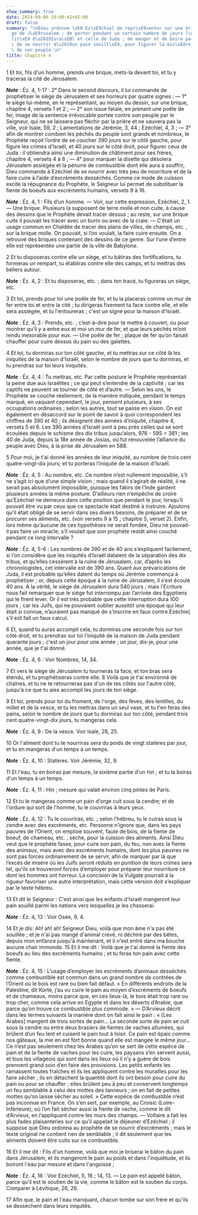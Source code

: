 ```yaml
---
show_summary: true
date: 2024-09-06 20:00:42+02:00
draft: false
summary: "\nDieu ordonne \xE0 Ez\xE9chiel de repr\xE9senter sur une brique le si\xE8\
  ge de J\xE9rusalem ; de porter pendant un certain nombre de jours l\u2019infid\xE9\
  lit\xE9 d\u2019Isra\xEBl et celle de Juda ; de manger et de boire par mesure, et\
  \ de se nourrir d\u2019un pain souill\xE9, pour figurer la mis\xE8re extr\xEAme\
  \ de son peuple.\n"
title: Chapitre 4
---
```





1 Et toi, fils d'un homme, prends une brique, mets-la devant toi, et tu y traceras la cité de Jérusalem.

***Note*** :  Éz. 4, 1-17 : 2° Dans le second discours, il lui commande de prophétiser le siège de Jérusalem et ses horreurs par quatre signes : ― 1° le siège lui-même, en le représentant, au moyen du dessin, sur une brique, chapitre 4, versets 1 et 2 ; ― 2° son issue fatale, en prenant une poêle de fer, image de la sentence irrévocable portée contre son peuple par le Seigneur, qui ne se laissera pas fléchir par la prière et ne sauvera pas la ville, voir Isaïe, 59, 2 ; Lamentations de Jérémie, 3, 44 ; Ezéchiel, 4, 3 ; ― 3° afin de montrer combien les péchés du peuple sont grands et nombreux, le Prophète reçoit l’ordre de se coucher 390 jours sur le côté gauche, pour figure les crimes d’Israël, et 40 jours sur le côté droit, pour figurer ceux de Juda : il obtiendra ainsi une diminution de châtiment pour ses frères, chapitre 4, versets 4 à 8 ; ― 4° pour marquer la disette qui désolera Jérusalem assiégée et la pénurie de combustible dont elle aura à souffrir, Dieu commande à Ezéchiel de se nourrir avec très peu de
nourriture et de la faire cuire à l’aide d’excréments desséchés. Comme ce mode de cuisson excite la répugnance du Prophète, le Seigneur lui permet de substituer la fiente de boeufs aux excréments humains, versets 9 à 16.

***Note*** :  Éz. 4, 1 : Fils d’un homme. ― Voir, sur cette expression, Ezéchiel, 2, 1. ― Une brique. Plusieurs la supposent de terre molle et non cuite, à cause des dessins que le Prophète devait tracer dessus ; au reste, sur une brique cuite il pouvait les tracer avec un burin ou avec de la craie. ― C’était un usage commun en Chaldée de tracer des plans de villes, de champs, etc. , sur la brique molle. On pouvait, si l’on voulait, la faire cuire ensuite. On a retrouvé des briques contenant des dessins de ce genre. Sur l’une d’entre elle est représentée une partie de la ville de Babylone.

2 Et tu disposeras contre elle un siège, et tu bâtiras des fortifications, tu formeras un rempart, tu établiras contre elle des camps, et tu mettras des béliers autour.

***Note*** :  Éz. 4, 2 : Et tu disposeras, etc. ; dans ton tracé, tu figureras un siège, etc.

3 Et toi, prends pour toi une poêle de fer, et tu la placeras comme un mur de fer entre toi et entre la cité ; tu dirigeras fixement ta face contre elle, et elle sera assiégée, et tu l'entoureras ; c'est un signe pour la maison d'Israël.

***Note*** :  Éz. 4, 3 : Prends, etc. ; c’est-à-dire pour te mettre à couvert, ou pour montrer qu’il y a entre eux et moi un mur de fer, et que leurs péchés m’ont rendu inexorable pour eux. ― Une poêle de fer ; plaque de fer qu’on faisait chauffer pour cuire dessus du pain ou des galettes.


4 Et toi, tu dormiras sur ton côté gauche, et tu mettras sur ce côté là les iniquités de la maison d'Israël, selon le nombre de jours que tu dormiras, et tu prendras sur toi leurs iniquités.

***Note*** :  Éz. 4, 4 : Tu mettras, etc. Par cette posture le Prophète représentait la peine due aux Israélites ; ce qui peut s’entendre de la captivité ; car les captifs ne peuvent se tourner de côté et d’autre. ― Selon les uns, le Prophète se couche réellement, de la manière indiquée, pendant le temps marqué, en vaquant cependant, le jour, pensent plusieurs, à ses occupations ordinaires ; selon les autres, tout se passe en vision. On est également en désaccord sur le point de savoir à quoi correspondent les chiffres de 390 et 40 ; ils désignent des années d’iniquité, chapitre 4, versets 5 et 6. Les 390 années d’Israël sont à peu près celles qui se sont écoulées depuis le schisme des dix tribus jusqu’alors, 976 - 595 = 381 ; les 40 de Juda, depuis la 18e année de Josias, où fut renouvelée l’alliance du peuple avec Dieu, à la prise de Jérusalem en 588.

5 Pour moi, je t'ai donné les années de leur iniquité, au nombre de trois cent quatre-vingt-dix jours; et tu porteras l'iniquité de la maison d'Israël.

***Note*** :  Éz. 4, 5 : Au nombre, etc. Ce nombre n’est nullement impossible, s’il ne s’agit ici que d’une simple vision ; mais quand il s’agirait de réalité, il ne serait pas absolument impossible, puisque les fakirs de l’Inde gardent plusieurs années la même posture. D’ailleurs rien n’empêche de croire qu’Ezéchiel ne demeura dans cette position que pendant le jour, lorsqu’il pouvait être vu par ceux que ce spectacle était destiné à instruire. Ajoutons qu’il était obligé de se servir dans ses divers besoins, de préparer et de se procurer ses aliments, etc. (voir versets 9 à 15 ; chapitre 5, verset 2). Enfin, lors même qu’aucune de ces hypothèses ne serait fondée, Dieu ne pouvait-il pas faire un miracle, s’il voulait que son prophète restât ainsi couché pendant ce long intervalle ?

***Note*** :  Éz. 4, 5-6 : Les nombres de 390 et de 40 ans s’expliquent facilement, si l’on considère que les iniquités d’Israël dataient de la séparation des dix tribus, et qu’elles cessèrent à la ruine de Jérusalem, car, d’après les chronologistes, cet intervalle est de 390 ans. Quant aux prévarications de Juda, il est probable qu’elles datent du temps où Jérémie commença à prophétiser ; or, depuis cette époque à la ruine de Jérusalem, il s’est écoulé 40 ans. A la vérité, le siège de Jérusalem dura 540 jours ; mais l’Ecriture nous fait remarquer que le siège fut interrompu par l’arrivée des Egyptiens qui le firent lever. Or il est très probable que cette interruption dura 100 jours ; car les Juifs, qui ne pouvaient oublier aussitôt une époque qui leur était si connue, n’auraient pas manqué de s’inscrire en faux contre Ezéchiel, s’il eût fait un faux calcul.

6 Et, quand tu auras accompli cela, tu dormiras une seconde fois sur ton côté droit, et tu prendras sur toi l'iniquité de la maison de Juda pendant quarante jours ; c'est un jour pour une année ; un jour, dis-je, pour une année, que je t'ai donné.

***Note*** :  Éz. 4, 6 : Voir Nombres, 14, 34.

7 Et vers le siège de Jérusalem tu tourneras ta face, et ton bras sera étendu, et tu prophétiseras contre elle. 8 Voilà que je t'ai environné de chaînes, et tu ne te retourneras pas d'un de tes côtés sur l'autre côté, jusqu'à ce que tu aies accompli les jours de ton siège.


9 Et toi, prends pour toi du froment, de l'orge, des fèves, des lentilles, du millet et de la vesce, et tu les mettras dans un seul vase, et tu t'en feras des pains, selon le nombre de jours que tu dormiras sur ton côté; pendant trois cent quatre-vingt-dix jours, tu mangeras cela.

***Note*** :  Éz. 4, 9 : De la vesce. Voir Isaïe, 28, 25.


10 Or l'aliment dont tu te nourriras sera du poids de vingt statères par jour, et tu en mangeras d'un temps à un temps.

***Note*** :  Éz. 4, 10 : Statères. Voir Jérémie, 32, 9.

11 Et l'eau, tu en boiras par mesure, la sixième partie d'un hin ; et tu la boiras d'un temps à un temps.

***Note*** :  Éz. 4, 11 : Hin ; mesure qui valait environ cinq pintes de Paris.


12 Et tu le mangeras comme un pain d'orge cuit sous la cendre; et de l'ordure qui sort de l'homme, tu le couvriras à leurs yeux.

***Note*** :  Éz. 4, 12 : Tu le couvriras, etc. ; selon l’hébreu, tu le cuiras sous la cendre avec des excréments, etc. Personne n’ignore que, dans les pays pauvres de l’Orient, on emploie souvent, faute de bois, de la fiente de boeuf, de chameau, etc. , sèche, pour la cuisson des aliments. Ainsi Dieu veut que le prophète fasse, pour cuire son pain, du feu, non avec la fiente des animaux, mais avec des excréments humains, dont les plus pauvres ne sont pas forcés ordinairement de se servir, afin de marquer par là que l’excès de misère où les Juifs seront réduits en punition de leurs crimes sera tel, qu’ils se trouveront forcés d’employer pour préparer leur nourriture ce dont les hommes ont horreur. La concision de la Vulgate pourrait à la rigueur favoriser une autre interprétation, mais cette version doit s’expliquer par le texte hébreu.

13 Et dit le Seigneur : C'est ainsi que les enfants d'Israël mangeront leur pain souillé parmi les nations vers lesquelles je les chasserai.

***Note*** :  Éz. 4, 13 : Voir Osée, 9, 4.

14 Et je dis: Ah! ah! ah! Seigneur Dieu, voilà que mon âme n'a pas été souillée ; et je n'ai pas mangé d'animal crevé, ni déchiré par des bêtes, depuis mon enfance jusqu'à maintenant, et il n'est entré dans ma bouche aucune chair immonde. 15 Et il me dit : Voilà que je t'ai donné la fiente des boeufs au lieu des excréments humains ; et tu feras ton pain avec cette fiente.

***Note*** :  Éz. 4, 15 : L’usage d’employer les excréments d’animaux desséchés comme combustible est commun dans un grand nombre de contrées de l’Orient où le bois est rare ou bien fait défaut. « En différents endroits de la Palestine, dit Korte, j’au vu cuire le pain au moyen d’excréments de boeufs et de chameaux, moins parce que, en ces lieux-là, le bois était trop rare ou trop cher, comme cela arrive en Egypte et dans les déserts d’Arabie, que parce qu’on trouve ce combustible plus commode. » ― D’Arvieux décrit dans les termes suivants la manière dont on fait ainsi le pain : « [Les Arabes] mangent de trois sortes de pain… La seconde sorte de pain se cuit sous la cendre ou entre deux brasiers de fientes de vaches allumées, qui brûlent d’un feu lent et cuisent le pain tout à loisir. Ce pain est épais comme nos gâteaux, la mie en est fort bonne quand elle est mangée le même jour… Ce n’est pas seulement chez les Arabes qu’on se sert de cette espèce de pain et de la fiente de vaches pour les cuire, les paysans s’en
servent aussi, et tous les villageois qui sont dans les lieux où il n’y a guère de bois prennent grand soin d’en faire des provisions. Les petits enfants les ramassent toutes fraîches et ils les appliquent contre les murailles pour les faire sécher ; ils en détachent la quantité dont ils ont besoin pour cuire du pain ou pour se chauffer ; elles brûlent peu à peu et conservent longtemps un feu semblable à celui des mottes des tanneurs ; on en fait de petites mottes qu’on laisse sécher au soleil. » Cette espèce de combustible n’est pas inconnue en France. On s’en sert, par exemple, au Croisic (Loire-Inférieure), où l’on fait sécher aussi la fiente de vache, comme le dit d’Arvieux, en l’appliquant contre les murs des champs. ― Voltaire a fait les plus fades plaisanteries sur ce qu’il appelait le déjeuner d’Ezéchiel ; il suppose que Dieu ordonna au prophète de se nourrir d’excréments ; mais le texte original ne contient rien de semblable ; il dit seulement que les aliments doivent être cuits sur ce combustible.


16 Et il me dit : Fils d'un homme, voilà que moi je briserai le bâton du pain dans Jérusalem; et ils mangeront le pain au poids et dans l'inquiétude, et ils boiront l'eau par mesure et dans l'angoisse ;

***Note*** :  Éz. 4, 16 : Voir Ezéchiel, 5, 16 ; 14, 13. ― Le pain est appelé bâton, parce qu’il est le soutien de la vie, comme le bâton est le soutien du corps. Comparer à Lévitique, 26, 26.

17 Afin que, le pain et l'eau manquant, chacun tombe sur son frère et qu'ils se dessèchent dans leurs iniquités.

